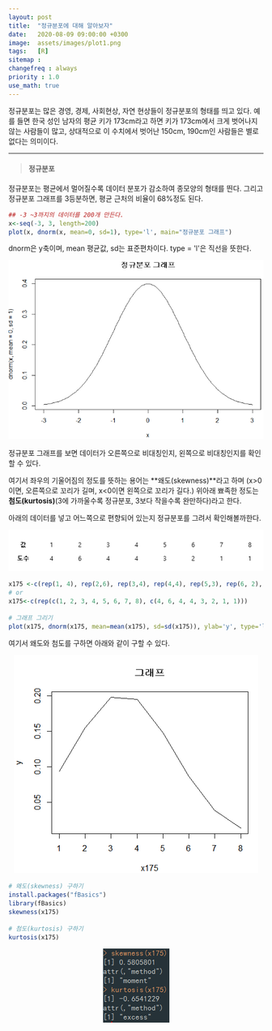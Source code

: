 ```yaml
---
layout: post
title:  "정규분포에 대해 알아보자"
date:   2020-08-09 09:00:00 +0300
image:  assets/images/plot1.png
tags:   [R]
sitemap : 
changefreq : always
priority : 1.0
use_math: true
---
```


정규분포는 많은 경영, 경제, 사회현상, 자연 현상들이 정규분포의 형태를 띄고 있다. 
예를 들면 한국 성인 남자의 평균 키가 173cm라고 하면 키가 173cm에서 크게 벗어나지 않는 사람들이 많고,
상대적으로 이 수치에서 벗어난 150cm, 190cm인 사람들은 별로 없다는 의미이다. 

------------

> #### 정규분포

정규분포는 평균에서 멀어질수록 데이터 분포가 감소하여 종모양의 형태를 띈다. 그리고 정규분포 그래프를 3등분하면, 평균 근처의 비율이 68%정도 된다. 

```r
## -3 ~3까지의 데이터를 200개 만든다.
x<-seq(-3, 3, length=200)
plot(x, dnorm(x, mean=0, sd=1), type='l', main="정규분포 그래프")
```

dnorm은 y축이며, mean 평균값, sd는 표준편차이다. type = 'l'은 직선을 뜻한다. 

<center><img src="../assets/images/plot1.png" ></center>

정규분포 그래프를 보면 데이터가 오른쪽으로 비대칭인지, 왼쪽으로 비대칭인지를 확인할 수 있다. 

여기서 좌우의 기울어짐의 정도를 뜻하는 용어는 **왜도(skewness)**라고 하며 (x>0이면, 오른쪽으로 꼬리가 길며, x<0이면 왼쪽으로 꼬리가 길다.) 위아래 뾰족한 정도는 **첨도(kurtosis)**(3에 가까울수록 정규분포, 3보다 작을수록 완만하다)라고 한다. 


아래의 데이터를 넣고 어느쪽으로 편향되어 있는지 정규분포를 그려서 확인해볼까한다.

<center><img src="../assets/images/plot2.png" ></center>

```r
x175 <-c(rep(1, 4), rep(2,6), rep(3,4), rep(4,4), rep(5,3), rep(6, 2), rep(7,1), rep(8,1))
# or
x175<-c(rep(c(1, 2, 3, 4, 5, 6, 7, 8), c(4, 6, 4, 4, 3, 2, 1, 1)))

# 그래프 그리기
plot(x175, dnorm(x175, mean=mean(x175), sd=sd(x175)), ylab='y', type='l', main="그래프")
```

여기서 왜도와 첨도를 구하면 아래와 같이 구할 수 있다. 

<center><img src="../assets/images/plot3.png" ></center>


```r
# 왜도(skewness) 구하기
install.packages("fBasics")
library(fBasics)
skewness(x175)

# 첨도(kurtosis) 구하기
kurtosis(x175)
```

<center><img src="../assets/images/plot4.png" ></center>
